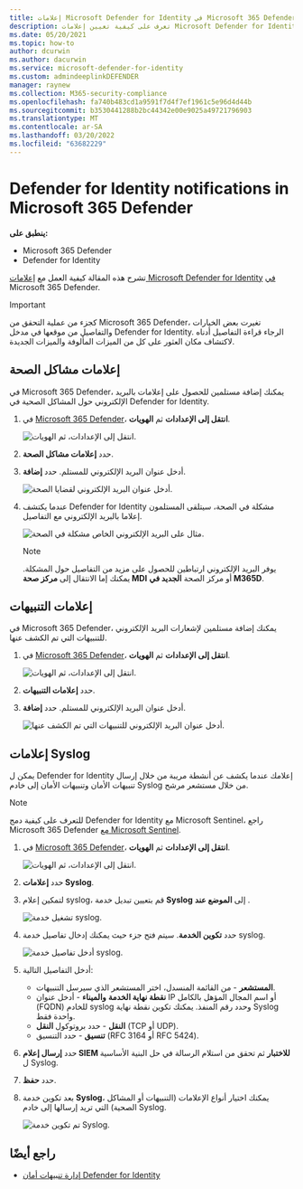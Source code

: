 ```yaml
---
title: إعلامات Microsoft Defender for Identity في Microsoft 365 Defender
description: تعرف على كيفية تعيين إعلامات Microsoft Defender for Identity في Microsoft 365 Defender.
ms.date: 05/20/2021
ms.topic: how-to
author: dcurwin
ms.author: dacurwin
ms.service: microsoft-defender-for-identity
ms.custom: admindeeplinkDEFENDER
manager: raynew
ms.collection: M365-security-compliance
ms.openlocfilehash: fa740b483cd1a9591f7d4f7ef1961c5e96d4d44b
ms.sourcegitcommit: b3530441288b2bc44342e00e9025a49721796903
ms.translationtype: MT
ms.contentlocale: ar-SA
ms.lasthandoff: 03/20/2022
ms.locfileid: "63682229"
---
```

# <a name="defender-for-identity-notifications-in-microsoft-365-defender"></a>Defender for Identity notifications in Microsoft 365 Defender

**ينطبق على:**

- Microsoft 365 Defender
- Defender for Identity

تشرح هذه المقالة كيفية العمل مع [إعلامات Microsoft Defender for Identity](/defender-for-identity) [في](/microsoft-365/security/defender/overview-security-center) Microsoft 365 Defender.

> [!IMPORTANT]
> كجزء من عملية التحقق من Microsoft 365 Defender، تغيرت بعض الخيارات والتفاصيل من موقعها في مدخل Defender for Identity. الرجاء قراءة التفاصيل أدناه لاكتشاف مكان العثور على كل من الميزات المألوفة والميزات الجديدة.

## <a name="health-issues-notifications"></a>إعلامات مشاكل الصحة

في Microsoft 365 Defender، يمكنك إضافة مستلمين للحصول على إعلامات بالبريد الإلكتروني حول المشاكل الصحية في Defender for Identity.

1. في <a href="https://go.microsoft.com/fwlink/p/?linkid=2077139" target="_blank">Microsoft 365 Defender</a>، **انتقل إلى الإعدادات** ثم **الهويات**.

    ![انتقل إلى الإعدادات، ثم الهويات.](../../media/defender-identity/settings-identities.png)

1. حدد **إعلامات مشاكل الصحة**.

1. أدخل عنوان البريد الإلكتروني للمستلم. حدد **إضافة**.

    ![أدخل عنوان البريد الإلكتروني لقضايا الصحة.](../../media/defender-identity/health-email-recipient.png)

1. عندما يكتشف Defender for Identity مشكلة في الصحة، سيتلقى المستلمون إعلاما بالبريد الإلكتروني مع التفاصيل.

    ![مثال على البريد الإلكتروني الخاص مشكلة في الصحة.](../../media/defender-identity/health-email.png)

    > [!NOTE]
    > يوفر البريد الإلكتروني ارتباطين للحصول على مزيد من التفاصيل حول المشكلة. يمكنك إما الانتقال إلى **مركز صحة MDI** أو مركز الصحة **الجديد في M365D**.

## <a name="alert-notifications"></a>إعلامات التنبيهات

في Microsoft 365 Defender، يمكنك إضافة مستلمين لإشعارات البريد الإلكتروني للتنبيهات التي تم الكشف عنها.

1. في <a href="https://go.microsoft.com/fwlink/p/?linkid=2077139" target="_blank">Microsoft 365 Defender</a>، **انتقل إلى الإعدادات** ثم **الهويات**.

    ![انتقل إلى الإعدادات، ثم الهويات.](../../media/defender-identity/settings-identities.png)

1. حدد **إعلامات التنبيهات**.

1. أدخل عنوان البريد الإلكتروني للمستلم. حدد **إضافة**.

    ![أدخل عنوان البريد الإلكتروني للتنبيهات التي تم الكشف عنها.](../../media/defender-identity/alert-email-recipient.png)

## <a name="syslog-notifications"></a>إعلامات Syslog

يمكن ل Defender for Identity إعلامك عندما يكشف عن أنشطة مريبة من خلال إرسال تنبيهات الأمان وتنبيهات الأمان إلى خادم Syslog من خلال مستشعر مرشح.

> [!NOTE]
> للتعرف على كيفية دمج Defender for Identity مع Microsoft Sentinel، راجع Microsoft 365 Defender [مع Microsoft Sentinel](/azure/sentinel/microsoft-365-defender-sentinel-integration).

1. في <a href="https://go.microsoft.com/fwlink/p/?linkid=2077139" target="_blank">Microsoft 365 Defender</a>، **انتقل إلى الإعدادات** ثم **الهويات**.

    ![انتقل إلى الإعدادات، ثم الهويات.](../../media/defender-identity/settings-identities.png)

1. حدد **إعلامات Syslog**.

1. لتمكين إعلام syslog، قم بتعيين تبديل خدمة **Syslog** إلى **الموضع عند** .

    ![تشغيل خدمة syslog.](../../media/defender-identity/syslog-service.png)

1. حدد **تكوين الخدمة**. سيتم فتح جزء حيث يمكنك إدخال تفاصيل خدمة syslog.

    ![أدخل تفاصيل خدمة syslog.](../../media/defender-identity/syslog-sensor.png)

1. أدخل التفاصيل التالية:

    - **المستشعر** - من القائمة المنسدل، اختر المستشعر الذي سيرسل التنبيهات.
    - **نقطة نهاية الخدمة** **والميناء** - أدخل عنوان IP أو اسم المجال المؤهل بالكامل (FQDN) للخادم syslog وحدد رقم المنفذ. يمكنك تكوين نقطة نهاية Syslog واحدة فقط.
    - **النقل** - حدد بروتوكول **النقل** (TCP أو UDP).
    - **تنسيق** - حدد التنسيق (RFC 3164 أو RFC 5424).

1. حدد **إرسال إعلام SIEM للاختبار** ثم تحقق من استلام الرسالة في حل البنية الأساسية ل Syslog.

1. حدد **حفظ**.

1. بعد تكوين خدمة **Syslog**، يمكنك اختيار أنواع الإعلامات (التنبيهات أو المشاكل الصحية) التي تريد إرسالها إلى خادم Syslog.

    ![تم تكوين خدمة Syslog.](../../media/defender-identity/syslog-configured.png)

## <a name="see-also"></a>راجع أيضًا

- [إدارة تنبيهات أمان Defender for Identity](manage-security-alerts.md)

